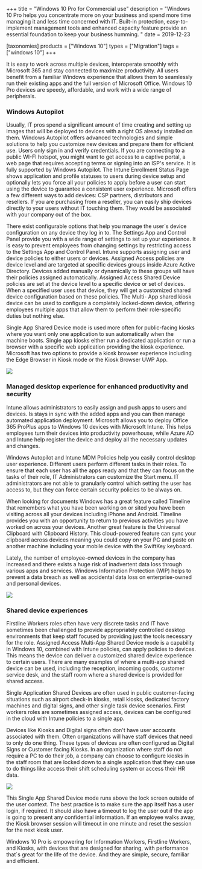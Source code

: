 +++
title = "Windows 10 Pro for Commercial use"
description = "Windows 10 Pro helps you concentrate more on your business and spend more time managing it and less time concerned with IT. Built-in protection, easy-to-implement management tools and enhanced capacity feature provide an essential foundation to keep your business humming. "
date = 2019-12-23

[taxonomies]
products = ["Windows 10"]
types = ["Migration"]
tags = ["windows 10"]
+++

It is easy to work across multiple devices, interoperate smoothly with
Microsoft 365 and stay connected to maximize productivity. All users
benefit from a familiar Windows experience that allows them to
seamlessly run their existing apps and the full version of Microsoft
Office. Windows 10 Pro devices are speedy, affordable, and work with a
wide range of peripherals.

### Windows Autopilot

Usually, IT pros spend a significant amount of time creating and setting
up images that will be deployed to devices with a right OS already
installed on them. Windows Autopilot offers advanced technologies and
simple solutions to help you customize new devices and prepare them for
efficient use. Users only sign in and verify credentials. If you are
connecting to a public WI-FI hotspot, you might want to get access to a
captive portal, a web page that requires accepting terms or signing into
an ISP's service. It is fully supported by Windows Autopilot.
The Intune Enrollment Status Page shows application and profile statuses
to users during device setup and optionally lets you force all your
policies to apply before a user can start using the device to guarantee
a consistent user experience. Microsoft offers a few different ways to
add devices: CSP partners, distributors and resellers. If you
are purchasing from a reseller, you can easily ship devices directly to
your users without IT touching them. They would be associated with your
company out of the box.

There exist configurable options that help you manage the user\`s device
configuration on any device they log in to. The Settings App and Control
Panel provide you with a wide range of settings to set up your
experience. It is easy to prevent employees from changing settings by
restricting access to the Settings App and Control Panel. Intune
supports assigning user and device policies to either users or devices.
Assigned Access policies are device level and are targeted at specific
devices groups inside Azure Active Directory. Devices added manually or
dynamically to these groups will have their policies assigned
automatically. Assigned Access Shared Device policies are set at the
device level to a specific device or set of devices. When a specified
user uses that device, they will get a customized shared device
configuration based on these policies. The Multi- App shared kiosk
device can be used to configure a completely locked-down device,
offering employees multiple apps that allow them to perform their
role-specific duties but nothing else.

Single App Shared Device mode is used more often for public-facing
kiosks where you want only one application to sun automatically when the
machine boots. Single app kiosks either run a dedicated application or
run a browser with a specific web application providing the kiosk
experience. Microsoft has two options to provide a kiosk browser
experience including the Edge Browser in Kiosk mode or the Kiosk Browser
UWP App.

![](https://o365hq.com/images/638.png)

### Managed desktop experience for enhanced productivity and security

Intune allows administrators to easily assign and push apps to users and
devices. Is stays in sync with the added apps and you can then manage
automated application deployment. Microsoft allows you to deploy Office
365 ProPlus apps to Windows 10 devices with Microsoft Intune. This helps
employees turn their devices into productivity powerhouse, while Azure
AD and Intune help register the device and deploy all the necessary
updates and changes.

Windows Autopilot and Intune MDM Policies help you easily
control desktop user experience. Different users perform different tasks
in their roles. To ensure that each user has all the apps ready and that
they can focus on the tasks of their role, IT Administrators can
customize the Start menu. IT administrators are not able to granularly
control which setting the user has access to, but they can force certain
security policies to be always on.

When looking for documents Windows has a great feature called Timeline
that remembers what you have been working on or sited you have been
visiting across all your devices including iPhone and Android. Timeline
provides you with an opportunity to return to previous activities you
have worked on across your devices. Another great feature is the
Universal Clipboard with Clipboard History. This cloud-powered feature
can sync your clipboard across devices meaning you could copy on your PC
and paste on another machine including your mobile device with the
SwiftKey keyboard.

Lately, the number of employee-owned devices in the company has
increased and there exists a huge risk of inadvertent data loss through
various apps and services. Windows Information Protection (WIP)
helps to prevent a data breach as well as accidental data loss on
enterprise-owned and personal devices.

![](https://o365hq.com/images/639.png)

### Shared device experiences

Firstline Workers roles often have very discrete tasks and IT have
sometimes been challenged to provide appropriately controlled desktop
environments that keep staff focused by providing just the tools
necessary for the role. Assigned Access Multi-App Shared Device mode is
a capability in Windows 10, combined with Intune policies, can apply
policies to devices. This means the device can deliver a customized
shared device experience to certain users. There are many examples of
where a multi-app shared device can be used, including the reception,
incoming goods, customer service desk, and the staff room where a shared
device is provided for shared access.

Single Application Shared Devices are often used in public
customer-facing situations such as airport check-in kiosks, retail
kiosks, dedicated factory machines and digital signs, and other single
task device scenarios. First workers roles are sometimes assigned
access, devices can be configured in the cloud with Intune policies to a
single app.

Devices like Kiosks and Digital signs often don't have user accounts
associated with them. Often organizations will have staff devices that
need to only do one thing. These types of devices are often configured
as Digital Signs or Customer facing Kiosks. In an organization where
staff do not require a PC to do their job, a company can choose to
configure kiosks in the staff room that are locked down to a single
application that they can use to do things like access their shift
scheduling system or access their HR data.

![](https://o365hq.com/images/640.png)

This Single App Shared Device mode runs above the lock screen outside of
the user context. The best practice is to make sure the app itself has a
user login, if required. It should also have a timeout to log the user
out if the app is going to present any confidential information. If an
employee walks away, the Kiosk browser session will timeout in one
minute and reset the session for the next kiosk user.

Windows 10 Pro is empowering for Information Workers, Firstline Workers,
and Kiosks, with devices that are designed for sharing, with performance
that\`s great for the life of the device. And they are simple, secure,
familiar and efficient.